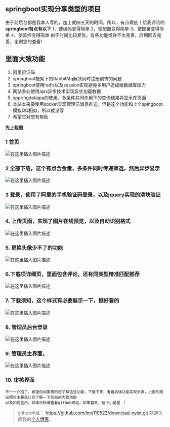 ## springboot实现分享类型的项目
由于前后台都是我本人写的，加上就四五天的时间，所以，有点瑕疵！给我评论哟
**springboot特点有以下**
 1、使编码变得简单
2、使配置变得简单
3、使部署变得简单
4、使监控变得简单
由于时间比较紧张，有些功能或许不太完善，后期回去完善，谢谢您的查看!
##  里面大致功能

 1. 阿里验证码
 2. springboot框架下的RabbitMq解决同时注册削锋的问题
 3. springboot使用redis以及session实现避免多用户造成给数据库压力
 4. 网站多处使用ajax异步技术实现异步加载数据
 5. sppringdatajpa的使用，多条件共同作用下的查询结果异显示在页面
 6. 本站本来要使用socket实现管理员消息推送，但是这个功能和上个spingboot模拟QQ相似，所以就没写
 7. 希望它对您有帮助

**先上截图**
### 1 首页
![在这里插入图片描述](https://img-blog.csdnimg.cn/20181204220522671.png?x-oss-process=image/watermark,type_ZmFuZ3poZW5naGVpdGk,shadow_10,text_aHR0cHM6Ly9ibG9nLmNzZG4ubmV0L292ZXIxMTA1MjI=,size_16,color_FFFFFF,t_70)
### 2 全部下载，这个有点含金量，多条件同时传递筛选，然后异步显示
![在这里插入图片描述](https://img-blog.csdnimg.cn/20181204220817594.png?x-oss-process=image/watermark,type_ZmFuZ3poZW5naGVpdGk,shadow_10,text_aHR0cHM6Ly9ibG9nLmNzZG4ubmV0L292ZXIxMTA1MjI=,size_16,color_FFFFFF,t_70)
### 3 登录，使用了阿里的手机验证码登录，以及jquery实现的滑块验证
![在这里插入图片描述](https://img-blog.csdnimg.cn/20181204221552868.png?x-oss-process=image/watermark,type_ZmFuZ3poZW5naGVpdGk,shadow_10,text_aHR0cHM6Ly9ibG9nLmNzZG4ubmV0L292ZXIxMTA1MjI=,size_16,color_FFFFFF,t_70)

### 4. 上传页面，实现了图片在线预览，以及自动识别格式

![在这里插入图片描述](https://img-blog.csdnimg.cn/2018120422193932.png?x-oss-process=image/watermark,type_ZmFuZ3poZW5naGVpdGk,shadow_10,text_aHR0cHM6Ly9ibG9nLmNzZG4ubmV0L292ZXIxMTA1MjI=,size_16,color_FFFFFF,t_70)
### 5. 更换头像少不了的功能
![在这里插入图片描述](https://img-blog.csdnimg.cn/20181204222123649.png?x-oss-process=image/watermark,type_ZmFuZ3poZW5naGVpdGk,shadow_10,text_aHR0cHM6Ly9ibG9nLmNzZG4ubmV0L292ZXIxMTA1MjI=,size_16,color_FFFFFF,t_70)

### 6.下载项详细页，里面包含评论，还有同类型精准匹配推荐
![在这里插入图片描述](https://img-blog.csdnimg.cn/20181204222313919.png?x-oss-process=image/watermark,type_ZmFuZ3poZW5naGVpdGk,shadow_10,text_aHR0cHM6Ly9ibG9nLmNzZG4ubmV0L292ZXIxMTA1MjI=,size_16,color_FFFFFF,t_70)
### 7. 下载须知，这个样式有必要展示一下，挺好看的

![在这里插入图片描述](https://img-blog.csdnimg.cn/20181204222454675.png?x-oss-process=image/watermark,type_ZmFuZ3poZW5naGVpdGk,shadow_10,text_aHR0cHM6Ly9ibG9nLmNzZG4ubmV0L292ZXIxMTA1MjI=,size_16,color_FFFFFF,t_70)
### 8. 管理员后台登录

![在这里插入图片描述](https://img-blog.csdnimg.cn/20181204222641692.png?x-oss-process=image/watermark,type_ZmFuZ3poZW5naGVpdGk,shadow_10,text_aHR0cHM6Ly9ibG9nLmNzZG4ubmV0L292ZXIxMTA1MjI=,size_16,color_FFFFFF,t_70)
### 9. 管理员主界面，
![在这里插入图片描述](https://img-blog.csdnimg.cn/20181204222747924.png?x-oss-process=image/watermark,type_ZmFuZ3poZW5naGVpdGk,shadow_10,text_aHR0cHM6Ly9ibG9nLmNzZG4ubmV0L292ZXIxMTA1MjI=,size_16,color_FFFFFF,t_70)
### 10. 审核界面
	不一一介绍了，希望你如果真的想了解这些功能，下载下来，看看具体功能实现步骤，上面的网站照片主要是让你了解一下网站的大致功能
	以及如何显示，具体代码请查看github网站，如果喜欢，给个小星星 ！


>github地址： https://github.com/lmx110522/download-nyist.git   欢迎访问我的[个人博客](https://lmx110522.github.io/)。
